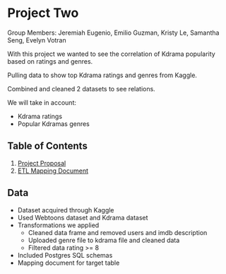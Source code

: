 # Project Two

Group Members:  Jeremiah Eugenio, Emilio Guzman, Kristy Le, Samantha Seng, Evelyn Votran


With this project we wanted to see the correlation of Kdrama popularity based on ratings and genres.

Pulling data to show top Kdrama ratings and genres from Kaggle.

Combined and cleaned 2 datasets to see relations.

We will take in account:
- Kdrama ratings
- Popular Kdramas genres


## Table of Contents
1. [Project Proposal](https://docs.google.com/document/d/1yf3VgzikdFFoSmZgqNVN4Cfhl-Mha-cLKxZxPUHUvq4/edit)
2. [ETL Mapping Document](https://docs.google.com/spreadsheets/d/1dBTmUnmcMzCcIxrLGsUZXh9b_g1hfsFrgedWhSxD9T0/edit#gid=0)


## Data
- Dataset acquired through Kaggle 
- Used Webtoons dataset and Kdrama dataset
- Transformations we applied
  - Cleaned data frame and removed users and imdb description
  - Uploaded genre file to kdrama file and cleaned data
  - Filtered data rating >= 8 
- Included Postgres SQL schemas 
- Mapping document for target table
